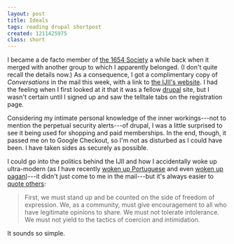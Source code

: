 ```yaml
---
layout: post
title: Ideals
tags: reading drupal shortpost
created: 1211425975
class: short
---
```

I became a de facto member of [the 1654 Society](http://www.1654society.org/) a while back when it merged with another group to which I apparently belonged.  (I don't quite recall the details now.)  As a consequence, I got a complimentary copy of *Conversations* in the mail this week, with a link to [the IJII's website](http://www.jewishideas.org/).  I had the feeling when I first looked at it that it was a fellow [drupal](http://drupal.org/) site, but I wasn't certain until I signed up and saw the telltale tabs on the registration page.<!--break-->

Considering my intimate personal knowledge of the inner workings---not to mention the perpetual security alerts---of drupal, I was a little surprised to see it being used for shopping and paid memberships.  In the end, though, it passed me on to Google Checkout, so I'm not as disturbed as I could have been.  I have taken sides as securely as possible.

I could go into the politics behind the IJII and how I accidentally woke up ultra-modern (as I have recently [woken up Portuguese](/node/416) and even [woken up pagan](/node/423))---it didn't just come to me in the mail---but it's always easier to [quote others](http://www.jewishideas.org/node/4):

> First, we must stand up and be counted on the side of freedom of expression. We, as a community, must give encouragement to all who have legitimate opinions to share. We must not tolerate intolerance. We must not yield to the tactics of coercion and intimidation.

It sounds so simple.
